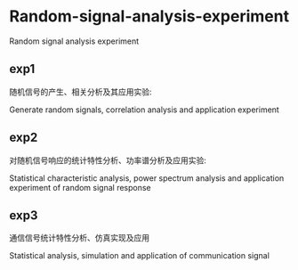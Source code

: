 # Random-signal-analysis-experiment
Random signal analysis experiment

## exp1

随机信号的产生、相关分析及其应用实验:

Generate random signals, correlation analysis and application experiment


## exp2

对随机信号响应的统计特性分析、功率谱分析及应用实验: 

Statistical characteristic analysis, power spectrum analysis and application experiment of random signal response

## exp3 

通信信号统计特性分析、仿真实现及应用

Statistical analysis, simulation and application of communication signal


